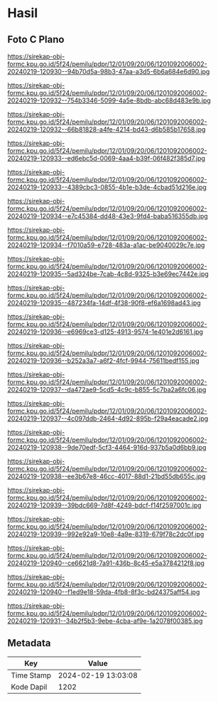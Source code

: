 # Hasil

## Foto C Plano

https://sirekap-obj-formc.kpu.go.id/5f24/pemilu/pdpr/12/01/09/20/06/1201092006002-20240219-120930--94b70d5a-98b3-47aa-a3d5-6b6a684e6d90.jpg

https://sirekap-obj-formc.kpu.go.id/5f24/pemilu/pdpr/12/01/09/20/06/1201092006002-20240219-120932--754b3346-5099-4a5e-8bdb-abc68d483e9b.jpg

https://sirekap-obj-formc.kpu.go.id/5f24/pemilu/pdpr/12/01/09/20/06/1201092006002-20240219-120932--66b81828-a4fe-4214-bd43-d6b585b17658.jpg

https://sirekap-obj-formc.kpu.go.id/5f24/pemilu/pdpr/12/01/09/20/06/1201092006002-20240219-120933--ed6ebc5d-0069-4aa4-b39f-06f482f385d7.jpg

https://sirekap-obj-formc.kpu.go.id/5f24/pemilu/pdpr/12/01/09/20/06/1201092006002-20240219-120933--4389cbc3-0855-4b1e-b3de-4cbad51d216e.jpg

https://sirekap-obj-formc.kpu.go.id/5f24/pemilu/pdpr/12/01/09/20/06/1201092006002-20240219-120934--e7c45384-dd48-43e3-9fd4-baba516355db.jpg

https://sirekap-obj-formc.kpu.go.id/5f24/pemilu/pdpr/12/01/09/20/06/1201092006002-20240219-120934--f7010a59-e728-483a-a1ac-be9040029c7e.jpg

https://sirekap-obj-formc.kpu.go.id/5f24/pemilu/pdpr/12/01/09/20/06/1201092006002-20240219-120935--5ad324be-7cab-4c8d-9325-b3e69ec7442e.jpg

https://sirekap-obj-formc.kpu.go.id/5f24/pemilu/pdpr/12/01/09/20/06/1201092006002-20240219-120935--487234fa-14df-4f38-90f8-ef6a1698ad43.jpg

https://sirekap-obj-formc.kpu.go.id/5f24/pemilu/pdpr/12/01/09/20/06/1201092006002-20240219-120936--e6969ce3-d125-4913-9574-1e401e2d6161.jpg

https://sirekap-obj-formc.kpu.go.id/5f24/pemilu/pdpr/12/01/09/20/06/1201092006002-20240219-120936--b252a3a7-a6f2-4fcf-9944-75611bedf155.jpg

https://sirekap-obj-formc.kpu.go.id/5f24/pemilu/pdpr/12/01/09/20/06/1201092006002-20240219-120937--da472ae9-5cd5-4c9c-b855-5c7ba2a6fc06.jpg

https://sirekap-obj-formc.kpu.go.id/5f24/pemilu/pdpr/12/01/09/20/06/1201092006002-20240219-120937--4c097ddb-2464-4d92-895b-f29a4eacade2.jpg

https://sirekap-obj-formc.kpu.go.id/5f24/pemilu/pdpr/12/01/09/20/06/1201092006002-20240219-120938--9de70edf-5cf3-4464-916d-937b5a0d6bb9.jpg

https://sirekap-obj-formc.kpu.go.id/5f24/pemilu/pdpr/12/01/09/20/06/1201092006002-20240219-120938--ee3b67e8-46cc-4017-88d1-21bd55db655c.jpg

https://sirekap-obj-formc.kpu.go.id/5f24/pemilu/pdpr/12/01/09/20/06/1201092006002-20240219-120939--39bdc669-7d8f-4249-bdcf-f14f2597001c.jpg

https://sirekap-obj-formc.kpu.go.id/5f24/pemilu/pdpr/12/01/09/20/06/1201092006002-20240219-120939--992e92a9-10e8-4a9e-8319-679f78c2dc0f.jpg

https://sirekap-obj-formc.kpu.go.id/5f24/pemilu/pdpr/12/01/09/20/06/1201092006002-20240219-120940--ce6621d8-7a91-436b-8c45-e5a3784212f8.jpg

https://sirekap-obj-formc.kpu.go.id/5f24/pemilu/pdpr/12/01/09/20/06/1201092006002-20240219-120940--f1ed9e18-59da-4fb8-8f3c-bd24375aff54.jpg

https://sirekap-obj-formc.kpu.go.id/5f24/pemilu/pdpr/12/01/09/20/06/1201092006002-20240219-120931--34b2f5b3-9ebe-4cba-af9e-1a2078f00385.jpg


## Metadata

| Key        | Value               |
| ---------- | ------------------- |
| Time Stamp | 2024-02-19 13:03:08 |
| Kode Dapil | 1202                |



